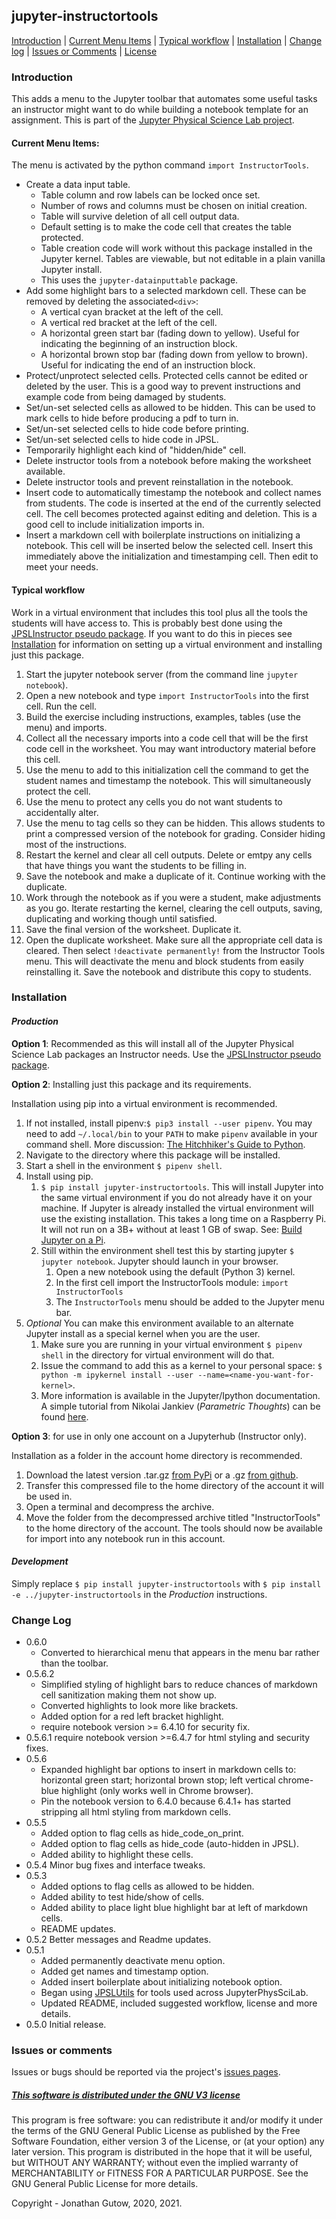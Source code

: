 ## jupyter-instructortools
[Introduction](#introduction) | [Current Menu Items](#current-menu-items) | 
[Typical workflow](#typical-workflow) | [Installation](#installation) | 
[Change log](#change-log) | [Issues or Comments](#issues-or-comments) | 
[License](#this-software-is-distributed-under-the-gnu-v3-licensehttpsgnuorglicenses)
### Introduction
This adds a menu to the Jupyter toolbar that automates some useful tasks an
instructor might want to do while building a notebook template for an 
assignment. This is part of the
[Jupyter Physical Science Lab project](https://jupyterphysscilab.github.io/Documentation/).

#### Current Menu Items:
The menu is activated by the python command `import InstructorTools`.
* Create a data input table.
    * Table column and row labels can be locked once set.
    * Number of rows and columns must be chosen on initial creation.
    * Table will survive deletion of all cell output data.
    * Default setting is to make the code cell that creates the table
      protected.
    * Table creation code will work without this package installed in the
      Jupyter kernel. Tables are viewable, but not editable in a plain vanilla
      Jupyter install.
    * This uses the `jupyter-datainputtable` package.
* Add some highlight bars to a selected markdown cell. These can be removed by 
  deleting the associated`<div>`:
  * A vertical cyan bracket at the left of the cell.
  * A vertical red bracket at the left of the cell.
  * A horizontal green start bar (fading down to yellow). Useful for indicating
    the beginning of an instruction block.
  * A horizontal brown stop bar (fading down from yellow to brown). Useful 
    for indicating the end of an instruction block.
* Protect/unprotect selected cells. Protected cells cannot be 
  edited or deleted by the user. This is a good way to prevent instructions
  and example code from being damaged by students.
* Set/un-set selected cells as allowed to be hidden. This can be used to mark
  cells to hide before producing a pdf to turn in.
* Set/un-set selected cells to hide code before printing.
* Set/un-set selected cells to hide code in JPSL.
* Temporarily highlight each kind of "hidden/hide" cell.
* Delete instructor tools from a notebook before making the
  worksheet available.
* Delete instructor tools and prevent reinstallation in the
  notebook.
* Insert code to automatically timestamp the notebook and 
  collect names from students. The code is inserted at the end of the 
  currently selected cell. The cell becomes protected
  against editing and deletion. This is a good cell to include initialization
  imports in.
* Insert a markdown cell with boilerplate instructions on initializing a
  notebook. This cell will be inserted below the selected cell. Insert this 
  immediately above the initialization and timestamping cell. Then edit to 
  meet your needs.
  
#### Typical workflow
Work in a virtual environment that includes this tool plus all the tools
the students will have access to. This is probably best done using the 
[JPSLInstructor pseudo package](https://github.com/JupyterPhysSciLab/JPSLInstructor).
If you want to do this in pieces see [Installation](#installation)
for information on setting up a virtual environment and installing just 
this package.

1. Start the jupyter notebook server (from the command line `jupyter 
   notebook`).
2. Open a new notebook and type `import InstructorTools` into the first 
   cell. Run the cell.
3. Build the exercise including instructions, examples, tables (use the menu) 
   and imports.
4. Collect all the necessary imports into a code cell that will be the 
   first code cell in the worksheet. You may want introductory material 
   before this cell.
5. Use the menu to add to this initialization cell the command to get the 
   student names and timestamp the notebook. This will simultaneously 
   protect the cell.
6. Use the menu to protect any cells you do not want students to 
   accidentally alter.
7. Use the menu to tag cells so they can be hidden. This allows students to 
   print a compressed version of the notebook for grading. Consider hiding 
   most of the instructions.
8. Restart the kernel and clear all cell outputs. Delete or emtpy any cells 
   that have things you want the students to be filling in.
9. Save the notebook and make a duplicate of it. Continue working with the 
   duplicate.
10. Work through the notebook as if you were a student, make adjustments as 
    you go. Iterate restarting the kernel, clearing the cell outputs, saving,
    duplicating and working though until satisfied.
11. Save the final version of the worksheet. Duplicate it.
12. Open the duplicate worksheet. Make sure all the appropriate cell data is 
    cleared. Then select `!deactivate permanently!` from the Instructor Tools
    menu. This will deactivate the menu and block students from easily 
    reinstalling it. Save the notebook and distribute this copy to students.
   
### Installation
#### _Production_
__Option 1__: Recommended as this will install all of the Jupyter Physical 
Science Lab packages an Instructor needs. Use the
[JPSLInstructor pseudo package](https://github.com/JupyterPhysSciLab/JPSLInstructor).

__Option 2__: Installing just this package and its requirements.

Installation using pip into a virtual environment is recommended.
1. If not installed, install pipenv:`$ pip3 install --user pipenv`. You may
need to add `~/.local/bin` to your `PATH` to make `pipenv`
available in your command shell. More discussion: 
[The Hitchhiker's Guide to Python](https://docs.python-guide.org/dev/virtualenvs/).
1. Navigate to the directory where this package will be installed.
1. Start a shell in the environment `$ pipenv shell`.
1. Install using pip.
    1. `$ pip install jupyter-instructortools`. This will install Jupyter into the same virtual
    environment if you do not already have it on your machine. If Jupyter is already
    installed the virtual environment will use the existing installation. This takes
    a long time on a Raspberry Pi. It will not run on a 3B+ without at least 1 GB of
    swap. See: [Build Jupyter on a Pi](https://www.uwosh.edu/facstaff/gutow/computer-and-programming-how-tos/installing-jupyter-on-raspberrian).
    1. Still within the environment shell test this by starting jupyter
`$ jupyter notebook`. Jupyter should launch in your browser.
        1. Open a new notebook using the default (Python 3) kernel.
        1. In the first cell import the InstructorTools module:
            `import InstructorTools`
        1. The `InstructorTools` menu should be added to the Jupyter menu bar.
1. _Optional_ You can make this environment available to an alternate Jupyter install as a special kernel when you are the user.
    1. Make sure you are running in your virtual environment `$ pipenv shell` in the directory for  virtual
    environment will do that.
    1. Issue the command to add this as a kernel to your personal space: 
    `$ python -m ipykernel install --user --name=<name-you-want-for-kernel>`.
    1. More information is available in the Jupyter/Ipython documentation. A simple tutorial from Nikolai Jankiev
    (_Parametric Thoughts_) can be found [here](https://janakiev.com/til/jupyter-virtual-envs/). 
 
 __Option 3__: for use in only one account on a Jupyterhub (Instructor only).
 
 Installation as a folder in the account home directory is recommended.
 
 1. Download the latest version .tar.gz [from PyPi](https://pypi.org/project/jupyter-instructortools/#files) 
 or a .gz [from github](https://github.com/JupyterPhysSciLab/jupyter-instructortools).
 1. Transfer this compressed file to the home directory of the account it will 
 be used in.
 1. Open a terminal and decompress the archive.
 1. Move the folder from the decompressed archive titled "InstructorTools" to
 the home directory of the account. The tools should now be available for
 import into any notebook run in this account.
 
#### _Development_
Simply replace `$ pip install jupyter-instructortools` with
`$ pip install -e ../jupyter-instructortools` in the _Production_ instructions.

### Change Log
  * 0.6.0
    * Converted to hierarchical menu that appears in the menu bar rather 
      than the toolbar.
  * 0.5.6.2
    * Simplified styling of highlight bars to reduce chances of markdown 
      cell sanitization making them not show up.
    * Converted highlights to look more like brackets.
    * Added option for a red left bracket highlight.
    * require notebook version >= 6.4.10 for security fix.
  * 0.5.6.1 require notebook version >=6.4.7 for html styling and security 
    fixes.
  * 0.5.6
    * Expanded highlight bar options to insert in markdown cells to: 
      horizontal green start; horizontal brown stop; left vertical 
      chrome-blue highlight (only works well in Chrome browser).
    * Pin the notebook version to 6.4.0 because 6.4.1+ has started 
      stripping all html styling from markdown cells.
  * 0.5.5
    * Added option to flag cells as hide_code_on_print.
    * Added option to flag cells as hide_code (auto-hidden in
    JPSL).
    * Added ability to highlight these cells.
  * 0.5.4 Minor bug fixes and interface tweaks.
  * 0.5.3 
    * Added options to flag cells as allowed to be hidden.
    * Added ability to test hide/show of cells.
    * Added ability to place light blue highlight bar at left of markdown 
      cells.
    * README updates.
  * 0.5.2 Better messages and Readme updates.
  * 0.5.1
    * Added permanently deactivate menu option.
    * Added get names and timestamp option.
    * Added insert boilerplate about initializing notebook option.
    * Began using
      [JPSLUtils](https://github.com/JupyterPhysSciLab/JPSLUtils)
      for tools used across JupyterPhysSciLab.
    * Updated README, included suggested workflow, license and more details.
  * 0.5.0 Initial release.
### Issues or comments

Issues or bugs should be reported via the project's [issues pages](https://github.com/JupyterPhysSciLab/jupyter-instructortools/issues).


##### [This software is distributed under the GNU V3 license](https://gnu.org/licenses)
This program is free software: you can redistribute it and/or modify
    it under the terms of the GNU General Public License as published by
    the Free Software Foundation, either version 3 of the License, or
    (at your option) any later version.
    This program is distributed in the hope that it will be useful,
    but WITHOUT ANY WARRANTY; without even the implied warranty of
    MERCHANTABILITY or FITNESS FOR A PARTICULAR PURPOSE.  See the
    GNU General Public License for more details.

Copyright - Jonathan Gutow, 2020, 2021.